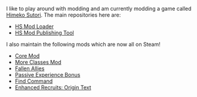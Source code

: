 I like to play around with modding and am currently modding a game called [Himeko Sutori](https://store.steampowered.com/app/669500/Himeko_Sutori/). The main repositories here are:
* [HS Mod Loader](https://github.com/solimodsthings/hs-mod-loader)
* [HS Mod Publishing Tool](https://github.com/solimodsthings/hs-mod-loader)

I also maintain the following mods which are now all on Steam!
* [Core Mod](https://github.com/solimodsthings/CoreMod)
* [More Classes Mod](https://github.com/solimodsthings/MoreClassesMod)
* [Fallen Allies](https://github.com/solimodsthings/FallenAlliesMod)
* [Passive Experience Bonus](https://github.com/solimodsthings/PassiveExperienceBonus)
* [Find Command](https://github.com/solimodsthings/FindMod)
* [Enhanced Recruits: Origin Text](https://github.com/solimodsthings/BackstoriesMod)
